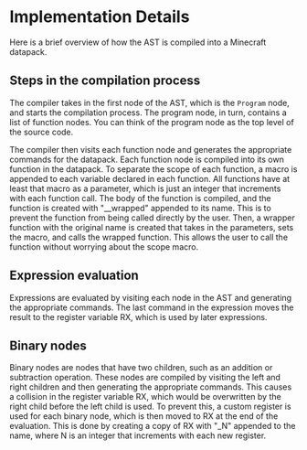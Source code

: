 
# Implementation Details

Here is a brief overview of how the AST is compiled into a Minecraft datapack.

## Steps in the compilation process

The compiler takes in the first node of the AST, which is the `Program` node, and starts the compilation process.
The program node, in turn, contains a list of function nodes.
You can think of the program node as the top level of the source code.

The compiler then visits each function node and generates the appropriate commands for the datapack.
Each function node is compiled into its own function in the datapack.
To separate the scope of each function, a macro is appended to each variable declared in each function.
All functions have at least that macro as a parameter, which is just an integer that increments with each function call.
The body of the function is compiled, and the function is created with "__wrapped" appended to its name.
This is to prevent the function from being called directly by the user. Then, a wrapper function
with the original name is created that takes in the parameters, sets the macro, and calls the wrapped function.
This allows the user to call the function without worrying about the scope macro.

## Expression evaluation

Expressions are evaluated by visiting each node in the AST and generating the appropriate commands.
The last command in the expression moves the result to the register variable RX, which is used by later expressions.

## Binary nodes

Binary nodes are nodes that have two children, such as an addition or subtraction operation.
These nodes are compiled by visiting the left and right children and then generating the appropriate commands.
This causes a collision in the register variable RX, which would be overwritten by the right child before the left child is used.
To prevent this, a custom register is used for each binary node, which is then moved to RX at the end of the evaluation.
This is done by creating a copy of RX with "_N" appended to the name, where N is an integer that increments with each new register.